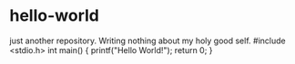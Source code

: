 # hello-world
just another repository.
Writing nothing about my holy good self.
#include <stdio.h>
int main()
{
printf("Hello World!");
return 0;
}
